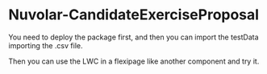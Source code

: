 # Nuvolar-CandidateExerciseProposal

You need to deploy the package first, and then you can import the testData importing the .csv file.

Then you can use the LWC in a flexipage like another component and try it.
